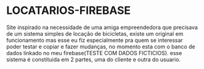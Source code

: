 # LOCATARIOS-FIREBASE 
Site inspirado na necessidade de uma amiga empreendedora que precisava de um sistema simples de locação de bicicletas, existe um original em funcionamento mas esse eu fiz especialmente pra quem se interessar poder testar e copiar e fazer mudanças, no momento esta com o banco de dados linkado no meu firebase(TESTE COM DADOS  FICTICIOS).
esse sistema é constituida em 2 partes, uma do cliente e outra do usuario.
<br>
<br>
<img src="">
<br>
<br>
